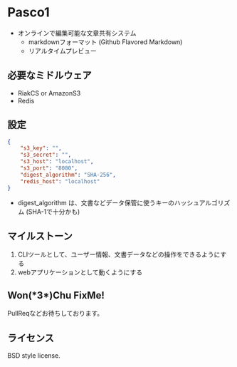 Pasco1
======

* オンラインで編集可能な文章共有システム
    * markdownフォーマット (Github Flavored Markdown)
    * リアルタイムプレビュー

必要なミドルウェア
------------------

* RiakCS or AmazonS3
* Redis

設定
----

```json
{
    "s3_key": "",
    "s3_secret": "",
    "s3_host": "localhost",
    "s3_port": "8080",
    "digest_algorithm": "SHA-256",
    "redis_host": "localhost"
}
```

* digest_algorithm は、文書などデータ保管に使うキーのハッシュアルゴリズム (SHA-1で十分かも)

マイルストーン
--------------

1. CLIツールとして、ユーザー情報、文書データなどの操作をできるようにする
2. webアプリケーションとして動くようにする

Won(\*3\*)Chu FixMe!
------------------

PullReqなどお待ちしております。

ライセンス
----------

BSD style license.